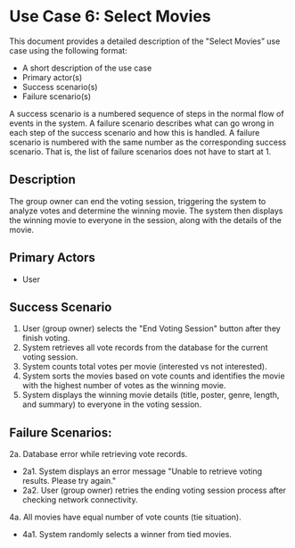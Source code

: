 # Use Case 6: Select Movies

This document provides a detailed description of the "Select Movies” use case using the following format:

- A short description of the use case  
- Primary actor(s)  
- Success scenario(s)  
- Failure scenario(s)

A success scenario is a numbered sequence of steps in the normal flow of events in the system. A failure scenario describes what can go wrong in each step of the success scenario and how this is handled. A failure scenario is numbered with the same number as the corresponding success scenario. That is, the list of failure scenarios does not have to start at 1. 

## Description

The group owner can end the voting session, triggering the system to analyze votes and determine the winning movie. The system then displays the winning movie to everyone in the session, along with the details of the movie. 

## Primary Actors

- User 

## Success Scenario

1. User (group owner) selects the "End Voting Session" button after they finish voting.  
2. System retrieves all vote records from the database for the current voting session.  
3. System counts total votes per movie (interested vs not interested).  
4. System sorts the movies based on vote counts and identifies the movie with the highest number of votes as the winning movie.  
5. System displays the winning movie details (title, poster, genre, length, and summary) to everyone in the voting session.

## Failure Scenarios:

2a. Database error while retrieving vote records. 

- 2a1. System displays an error message "Unable to retrieve voting results. Please try again."   
- 2a2. User (group owner) retries the ending voting session process after checking network connectivity.

4a. All movies have equal number of vote counts (tie situation). 

- 4a1. System randomly selects a winner from tied movies.

